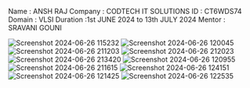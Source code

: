 Name : ANSH RAJ
Company : CODTECH IT SOLUTIONS
ID : CT6WDS74
Domain : VLSI
Duration :1st JUNE 2024 to 13th JULY 2024
Mentor : SRAVANI GOUNI


![Screenshot 2024-06-26 115232](https://github.com/AnshRajBitS/CODETECH-task-1/assets/173932543/2e23244c-a6f8-43a1-9202-69fe34a91b2f)
![Screenshot 2024-06-26 120045](https://github.com/AnshRajBitS/CODETECH-task-1/assets/173932543/b14f69ec-a5aa-4605-afb6-a400912fb0cb)
![Screenshot 2024-06-26 211203](https://github.com/AnshRajBitS/CODETECH-task-1/assets/173932543/db39a798-2420-4d3b-a7d4-918919b26490)
![Screenshot 2024-06-26 212023](https://github.com/AnshRajBitS/CODETECH-task-1/assets/173932543/bd7831c6-0290-4842-9382-b4c61430f485)
![Screenshot 2024-06-26 213420](https://github.com/AnshRajBitS/CODETECH-task-1/assets/173932543/0180542a-8cb2-406d-85d6-77e1f7bd96b2)
![Screenshot 2024-06-26 120955](https://github.com/AnshRajBitS/CODETECH-task-1/assets/173932543/0bd1ecee-0475-49e0-a1b2-65d34db05499)
![Screenshot 2024-06-26 211615](https://github.com/AnshRajBitS/CODETECH-task-1/assets/173932543/c64dd260-5202-4a7e-9673-014ec5fcfdab)
![Screenshot 2024-06-26 124151](https://github.com/AnshRajBitS/CODETECH-task-1/assets/173932543/e5c49e86-517d-4867-b034-1ffdde48183a)
![Screenshot 2024-06-26 121425](https://github.com/AnshRajBitS/CODETECH-task-1/assets/173932543/13d32652-b9ec-4327-9236-de4129e064d7)
![Screenshot 2024-06-26 122535](https://github.com/AnshRajBitS/CODETECH-task-1/assets/173932543/31d36136-605d-4fc1-a76d-864e6ebfd37b)
